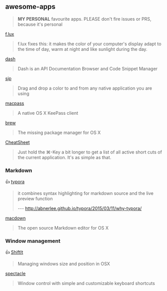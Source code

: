 ## awesome-apps

> **MY PERSONAL** favourite apps. PLEASE don't fire issues or PRS, because it's personal

[f.lux](https://justgetflux.com/)

> f.lux fixes this: it makes the color of your computer's display adapt to the time of day, warm at night and like sunlight during the day.

[dash](https://kapeli.com/)

> Dash is an API Documentation Browser and Code Snippet Manager

[sip](http://theolabrothers.com/)

> Drag and drop a color to and from any native application you are using

[macpass](https://github.com/mstarke/MacPass)

> A native OS X KeePass client

[brew](http://brew.sh/)

> The missing package manager for OS X

[CheatSheet](http://www.mediaatelier.com/CheatSheet)

> Just hold the ⌘-Key a bit longer to get a list of all active short cuts of the current application. It's as simple as that.

### Markdown

:+1:  [typora](http://typora.io/)

> it combines syntax highlighting for markdown source and the live preview function
> 
> --- http://abnerlee.github.io/typora/2015/03/11/why-typora/

[macdown](http://macdown.uranusjr.com/)

> The open source Markdown editor for OS X

### Window management

:+1: [ShiftIt](https://github.com/fikovnik/ShiftIt)

> Managing windows size and position in OSX

[spectacle](https://www.spectacleapp.com/)

> Window control with simple and customizable keyboard shortcuts

